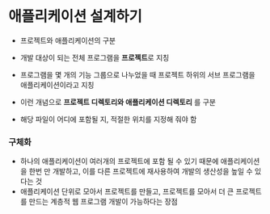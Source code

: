 

# 애플리케이션 설계하기

* 프로젝트와 애플리케이션의 구분

* 개발 대상이 되는 전체 프로그램을 **프로젝트**로 지칭
* 프로그램을 몇 개의 기능 그룹으로 나누었을 때 프로젝트 하위의 서브 프로그램을 애플리케이션이라고 지칭
* 이런 개념으로 **프로젝트 디렉토리와 애플리케이션 디렉토리** 를 구분
* 해당 파일이 어디에 포함될 지, 적절한 위치를 지정해 줘야 함



### 구체화

* 하나의 애플리케이션이 여러개의 프로젝트에 포함 될 수 있기 때문에 애플리케이션을 한번 만 개발하고, 이를 다른 프로젝트에 재사용하여 개발의 생산성을 높일 수 있다는 것
* 애플리케이션 단위로 모아서 프로젝트를 만들고, 프로젝트를 모아서 더 큰 프로젝트를 만드는 계층적 웹 프로그램 개발이 가능하다는 장점







